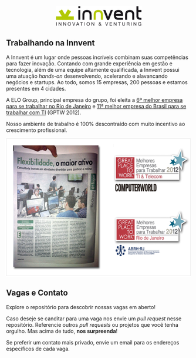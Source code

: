 <p align="center">
  <img src="images/innvent.png?raw=true" alt="Innvent | Innovation & Venturing"/>
</p>

## Trabalhando na Innvent

A Innvent é um lugar onde pessoas incríveis combinam suas competências para
fazer inovação. Contando com grande experiência em gestão e tecnologia, além de
uma equipe altamente qualificada, a Innvent possui uma atuação *hands-on*
desenvolvendo, acelerando e alavancando negócios e startups. Ao todo, somos 15
empresas, 200 pessoas e estamos presentes em 4 cidades.

A ELO Group, principal empresa do grupo, foi eleita a [6ª melhor empresa para se
trabalhar no Rio de Janeiro](http://www.greatplacetowork.com.br/melhores-empresas/gptw-rio-de-janeiro/698-2012)
e [11ª melhor empresa do Brasil para se trabalhar com TI](http://www.greatplacetowork.com.br/melhores-empresas/gptw-ti-a-telecom)
(GPTW 2012).

Nosso ambiente de trabalho é 100% descontraído com muito incentivo ao
crescimento profissional.

<p align="center">
  <a href="images/gptw-materia.png?raw=true" target="_blank"><img src="images/gptw.png" width="571" height="375" alt="GPTW"></a>
</p>

## Vagas e Contato

Explore o repositório para descobrir nossas vagas em aberto!

Caso deseje se canditar para uma vaga nos envie um *pull request* nesse
repositório. Referencie outros *pull requests* ou projetos que você tenha
orgulho. Mas acima de tudo, **nos surpreenda**!

Se preferir um contato mais privado, envie um email para os endereços
específicos de cada vaga.
